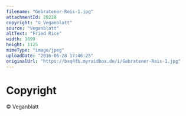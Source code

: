 ```yaml
---
filename: "Gebratener-Reis-1.jpg"
attachmentId: 20228
copyright: "© Veganblatt"
source: "Veganblatt"
altText: "Fried Rice"
width: 1699
height: 1125
mimeType: "image/jpeg"
uploadDate: "2016-06-28 17:46:25"
originalUrl: "https://bxq4fb.myraidbox.de/i/Gebratener-Reis-1.jpg"
---
```


# Copyright

© Veganblatt
